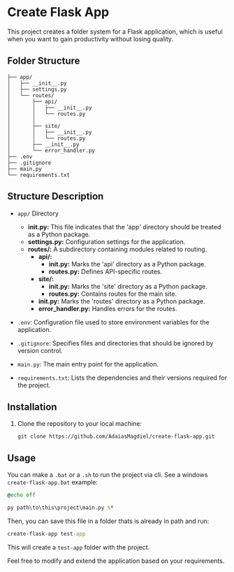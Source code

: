 # Create Flask App

This project creates a folder system for a Flask application, which is useful when you want to gain productivity without losing quality.

## Folder Structure

```
├── app/
│   ├── __init__.py
│   ├── settings.py
│   └── routes/
│       ├── api/
│       │   ├── __init__.py
│       │   └── routes.py
│       │
│       ├── site/
│       │   ├── __init__.py
│       │   └── routes.py
│       ├── __init__.py
│       └── error_handler.py
├── .env
├── .gitignore
├── main.py
└── requirements.txt
```

## Structure Description

- `app/` Directory
   - **__init__.py:** This file indicates that the 'app' directory should be treated as a Python package.
   - **settings.py:** Configuration settings for the application.
   - **routes/:** A subdirectory containing modules related to routing.
      - **api/:**
         - **__init__.py:** Marks the 'api' directory as a Python package.
         - **routes.py:** Defines API-specific routes.
      - **site/:**
         - **__init__.py:** Marks the 'site' directory as a Python package.
         - **routes.py:** Contains routes for the main site.
      - **__init__.py:** Marks the 'routes' directory as a Python package.
      - **error_handler.py:** Handles errors for the routes.

- `.env`: Configuration file used to store environment variables for the application.

- `.gitignore`: Specifies files and directories that should be ignored by version control.

- `main.py`: The main entry point for the application.

- `requirements.txt`: Lists the dependencies and their versions required for the project.

## Installation

1. Clone the repository to your local machine:

   ```
   git clone https://github.com/AdaiasMagdiel/create-flask-app.git
   ```

## Usage

You can make a `.bat` or a `.sh` to run the project via cli. See a windows `create-flask-app.bat` example:

```cmd
@echo off

py path\to\this\project\main.py %*

```

Then, you can save this file in a folder thats is already in path and run:

```cmd
create-flask-app test-app
```

This will create a `test-app` folder with the project.

Feel free to modify and extend the application based on your requirements.

